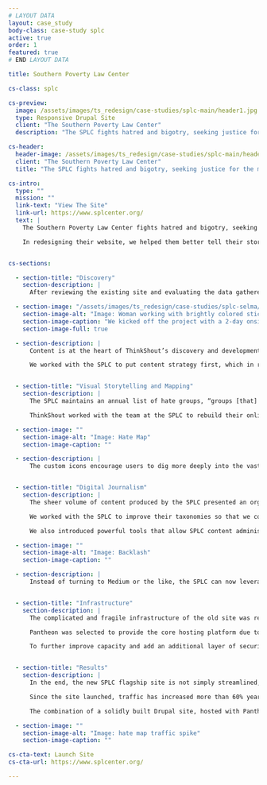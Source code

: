 ```yaml
---
# LAYOUT DATA
layout: case_study
body-class: case-study splc
active: true
order: 1
featured: true
# END LAYOUT DATA

title: Southern Poverty Law Center

cs-class: splc

cs-preview:
  image: /assets/images/ts_redesign/case-studies/splc-main/header1.jpg
  type: Responsive Drupal Site
  client: "The Southern Poverty Law Center"
  description: "The SPLC fights hatred and bigotry, seeking justice for the most vulnerable members of society. In redesigning their website, we helped them better tell their story through digital journalism and data visualization."

cs-header:
  header-image: /assets/images/ts_redesign/case-studies/splc-main/header1.jpg
  client: "The Southern Poverty Law Center"
  title: "The SPLC fights hatred and bigotry, seeking justice for the most vulnerable members of society."

cs-intro:
  type: ""
  mission: ""
  link-text: "View The Site"
  link-url: https://www.splcenter.org/
  text: |
    The Southern Poverty Law Center fights hatred and bigotry, seeking justice for the most vulnerable members of society. Their aging platform, organized around content types and organizational departments, faced another challenge: surviving the multitude of crippling cyber attacks perpetrated by the hundreds of hate groups that the SPLC fights.

    In redesigning their website, we helped them better tell their story through digital journalism and data visualization. We also solidified their platform and implemented measures to keep the site secure.


cs-sections:

  - section-title: "Discovery"
    section-description: |
      After reviewing the existing site and evaluating the data gathered about how the SPLC’s visitors navigate it, ThinkShout traveled to Montgomery to work with the SPLC’s team in person to better understand their organizational goals, what they hoped to achieve with their online presence, their audiences, and the content that could connect the two.

  - section-image: "/assets/images/ts_redesign/case-studies/splc-selma/full1.jpg"
    section-image-alt: "Image: Woman working with brightly colored sticky notes during project discovery phase"
    section-image-caption: "We kicked off the project with a 2-day onsite discovery engagement with the SPLC team"
    section-image-full: true

  - section-description: |
      Content is at the heart of ThinkShout’s discovery and development methodologies. When content is organized according to internal business structures, site visitors must first learn the language of the organization. This imposes a significant roadblock between them and the information they’re seeking. 

      We worked with the SPLC to put content strategy first, which in reality put their audiences first. This key step helped maintain – and build – the SPLC’s reputation as a trusted and valuable source of information amongst supporters, donors, consumers, and other stakeholders. The information architecture and organization of the site flowed naturally from there.


  - section-title: "Visual Storytelling and Mapping"
    section-description: |
      The SPLC maintains an annual list of hate groups, “groups [that] have beliefs or practices that attack or malign an entire class of people, typically for their immutable characteristics.” The Hate Map, one of the SPLC’s flagship pieces of cross-channel content, needed a major overhaul for today’s responsive environment.

      ThinkShout worked with the team at the SPLC to rebuild their online Hate Map from the ground up. By showing all of the hate groups in the United States in a single visual, the Hate Map tells a powerful story.

  - section-image: ""
    section-image-alt: "Image: Hate Map"
    section-image-caption: ""

  - section-description: |
      The custom icons encourage users to dig more deeply into the vast library of content the SPLC maintains about the groups and their ideology. Users can toggle to a view showing the actual number of groups in each state, demonstrating that hate is not some far flung problem, but something in their own backyard that they must confront.


  - section-title: "Digital Journalism"
    section-description: |
      The sheer volume of content produced by the SPLC presented an organizational challenge. On the previous site, content was largely grouped by type, so an article from the [Intelligence Report](https://www.splcenter.org/intelligence-report) about the standoff with Ammon Bundy in Nevada often had no connection to a news story about the latest events. 

      We worked with the SPLC to improve their taxonomies so that we could pull related content together, regardless of its structure, and introduced faceted search features that allowed users to quickly step down to just the content of interest to them, instead of making them dig 10 layers deep.

      We also introduced powerful tools that allow SPLC content administrators to include compelling visuals to break up what had been an extremely text heavy site.

  - section-image: ""
    section-image-alt: "Image: Backlash"
    section-image-caption: ""

  - section-description: |
      Instead of turning to Medium or the like, the SPLC can now leverage Drupal to present gorgeous, if heartbreaking, stories.


  - section-title: "Infrastructure"
    section-description: |
      The complicated and fragile infrastructure of the old site was re-engineered with three key requirements in mind: stability, security, and simplicity. 

      Pantheon was selected to provide the core hosting platform due to its track record of stability and developer/workflow tools that enabled rapid development with minimal infrastructure distractions. Detailed load testing showed the site fully capable of handling traffic in excess of five times their historical peaks.

      To further improve capacity and add an additional layer of security, the site sits behind CloudFlare’s extensive content distribution network (CDN) and web application firewall (WAF). The CloudFlare WAF enhances the security already provided by Pantheon by adding a variety of protections against attempts to hack or otherwise compromise the site. For the increasingly common Denial of Service (DoS) and Distributed Denial of Service (DDoS) attacks where attackers overwhelm a site with requests and make it unavailable for other visitors, CloudFlare again provides protection. By utilizing Pantheon and CloudFlare, the SPLC team can focus all of their energy on the important work they do rather than managing servers and other infrastructure.


  - section-title: "Results"
    section-description: |
      In the end, the new SPLC flagship site is not simply streamlined, beautiful, and performant, it’s effective in furthering the mission of the SPLC by helping them tell the powerful stories we all need to hear.

      Since the site launched, traffic has increased more than 60% year-over-year – and more than 130% for mobile devices. Visitors are staying longer, and importantly, providing more support online: donations through the website are up more than 20%, with a 40% increase from mobile devices.

      The combination of a solidly built Drupal site, hosted with Pantheon, and CloudFlare as a CDN and security layer has allowed the SPLC to withstand both dramatic spikes in legitimate traffic and countless attacks. The launch of the updated Hate Map saw traffic to just that section of the site spike over 20 times the historical averages with no impact or additional needs placed on the underlying infrastructure.

  - section-image: ""
    section-image-alt: "Image: hate map traffic spike"
    section-image-caption: ""

cs-cta-text: Launch Site
cs-cta-url: https://www.splcenter.org/

---
```

